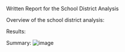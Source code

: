 Written Report for the School District Analysis


Overview of the school district analysis:


Results:



Summary:
![image](https://user-images.githubusercontent.com/89878429/159148428-9b78bd0f-d94d-48cd-a4f8-8893e5be8bf4.png)
